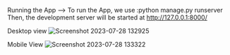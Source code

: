 Running the App
--> To run the App, we use :python manage.py runserver
Then, the development server will be started at http://127.0.0.1:8000/

Desktop view
![Screenshot 2023-07-28 132925](https://github.com/sandy406/TechBuddy/assets/87752847/46765959-58af-4c66-b29a-ed074a723ac3)



Mobile View
![Screenshot 2023-07-28 133322](https://github.com/sandy406/TechBuddy/assets/87752847/5c92847d-8dc3-4418-af0d-e465820ab156)

